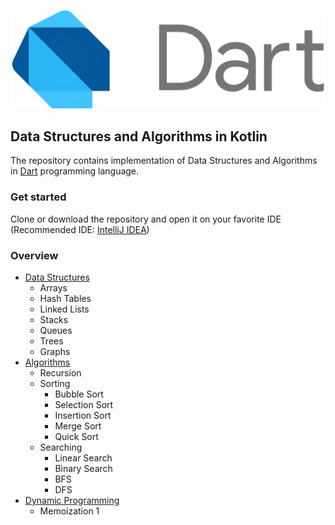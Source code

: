 ![DSA in Kotlin](dart.png)
## Data Structures and Algorithms in Kotlin
The repository contains implementation of Data Structures and Algorithms in [Dart](https://dart.dev/) programming language.
### Get started
Clone or download the repository and open it on your favorite IDE (Recommended IDE: [IntelliJ IDEA](https://www.jetbrains.com/idea/download/))
### Overview
- [Data Structures](https://github.com/hieu-dd/data-structures-algorithms/tree/master/bin/datastructures/)
    - Arrays
    - Hash Tables
    - Linked Lists
    - Stacks
    - Queues
    - Trees
    - Graphs
- [Algorithms](https://github.com/hieu-dd/data-structures-algorithms/tree/master/bin/algorithms/)
    - Recursion
    - Sorting
        - Bubble Sort
        - Selection Sort
        - Insertion Sort
        - Merge Sort
        - Quick Sort
    - Searching
        - Linear Search
        - Binary Search
        - BFS
        - DFS
- [Dynamic Programming]()
    - Memoization
      1